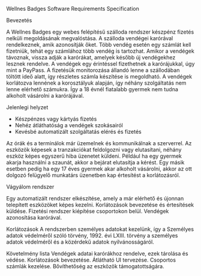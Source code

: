 Wellnes Badges Software Requirements Specification

Bevezetés

A Wellnes Badges egy webes felépítésű szálloda rendszer készpénz fizetés nelküli megoldásának megvalóstása. A szálloda vendégei karórával rendelkeznek, amik azonosítják őket.
Több vendég esetén egy számlát kell fizetniük, tehát egy számlához több vendég is tartozhat. Amikor a vendégek távoznak, vissza adják a karórákat, amelyek később új vendégekhez lesznek rendelve.
A vendégek egy érintéssel fizethetnek a karórájukkal, úgy mint a PayPass. A fizetésük monitorozása állandó lenne a szállodában töltött ideő alatt, így részletes számla készítése is megoldható.
A vendégek korlátozva lennének a korosztályuk alapján, így néhány szolgáltatás nem lenne elérhető számukra. Így a 18 évnél fiatalabb gyermek nem tudna alkoholt vásárolni a karórájával. 


Jelenlegi helyzet

- Készpénzes vagy kártyás fizetés
- Nehéz átláthatóság a vendégek szokásairól
- Kevésbé automatizált szolgáltatás elérés és fizetés


Az órák és a terminálok már üzemelnek és kommunikálnak a szerverrel. Az eszközök képesek a tranzakciókat feldolgozni vagy elutasítani, néhány eszköz képes egyszerű hiba üzenetet küldeni. Például 
ha egy gyermek akarja használni a szaunát, akkor a bejárat elutasítja a kérést. Egy másik esetben pedig ha egy 17 éves gyermek akar alkoholt vásárolni, akkor az ott dolgozó felügyelő munkatárs
üzenetben kap értesítést a korlátozásról.

Vágyálom rendszer

Egy automatizált rendszer elkészítése, amely a már elérhető és újonnan telepített eszközöket képes kezelni. 
Korlátozások bevezetése és értesítések küldése. 
Fizetési rendszer kiépítése csoportokon belül.
Vendégek azonosítása karórával. 

Korlátozások
A rendszerben személyes adatokat kezelünk, így a Személyes adatok védelméről szóló törvény,
1992. évi LXIII. törvény
a személyes adatok védelméről
és a közérdekű adatok nyilvánosságáról.

Követelmény lista
Vendégek adatai karórákhoz rendelve, ezek tárolása és védése.
Korlátozások bevezetése.
Átlátható UI tervezése.
Csoportos számlák kezelése. 
Bővíthetőség az eszközök támogatottságára.




